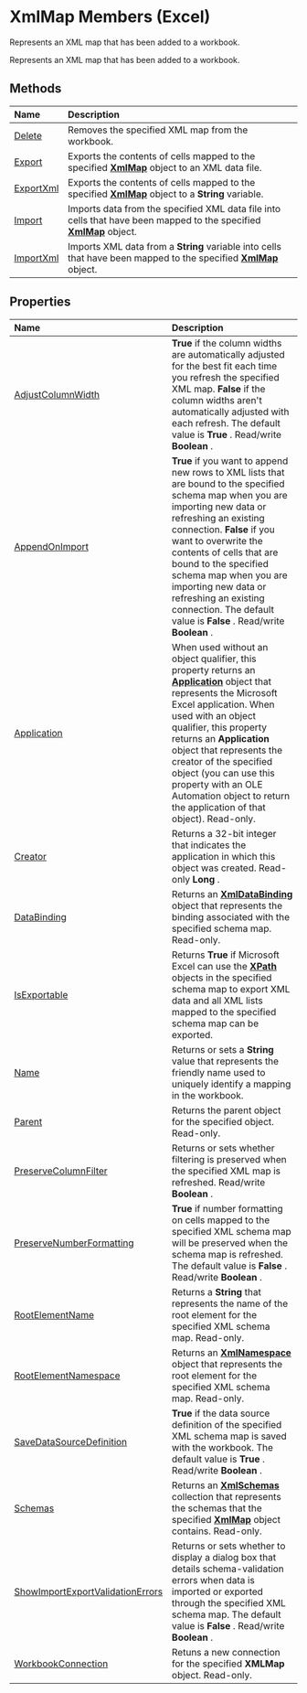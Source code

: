 
# XmlMap Members (Excel)
Represents an XML map that has been added to a workbook.

Represents an XML map that has been added to a workbook.


## Methods



|**Name**|**Description**|
|:-----|:-----|
|[Delete](8acde534-c465-029a-635a-38f63c5f4013.md)|Removes the specified XML map from the workbook.|
|[Export](174f902f-7244-866d-b16c-6a6bcf0ae58b.md)|Exports the contents of cells mapped to the specified  **[XmlMap](39b0823f-0068-d8df-e4e1-ca62b55d58f5.md)** object to an XML data file.|
|[ExportXml](ffb4e656-157e-e5f3-1ddd-314172ba5839.md)|Exports the contents of cells mapped to the specified  **[XmlMap](39b0823f-0068-d8df-e4e1-ca62b55d58f5.md)** object to a **String** variable.|
|[Import](60265bbd-4994-8fba-7072-ec5dada885d3.md)|Imports data from the specified XML data file into cells that have been mapped to the specified  **[XmlMap](39b0823f-0068-d8df-e4e1-ca62b55d58f5.md)** object.|
|[ImportXml](07db07d3-cd0f-08fe-3463-04ca72d084d1.md)|Imports XML data from a  **String** variable into cells that have been mapped to the specified **[XmlMap](39b0823f-0068-d8df-e4e1-ca62b55d58f5.md)** object.|

## Properties



|**Name**|**Description**|
|:-----|:-----|
|[AdjustColumnWidth](d302f23f-3ef4-ce22-916b-4772ea686cbc.md)| **True** if the column widths are automatically adjusted for the best fit each time you refresh the specified XML map. **False** if the column widths aren't automatically adjusted with each refresh. The default value is **True** . Read/write **Boolean** .|
|[AppendOnImport](b00eeaeb-1750-e5a9-85b5-7323ea766ead.md)| **True** if you want to append new rows to XML lists that are bound to the specified schema map when you are importing new data or refreshing an existing connection. **False** if you want to overwrite the contents of cells that are bound to the specified schema map when you are importing new data or refreshing an existing connection. The default value is **False** . Read/write **Boolean** .|
|[Application](b0601b57-e301-17b9-2574-34122fed4b8b.md)|When used without an object qualifier, this property returns an  **[Application](19b73597-5cf9-4f56-8227-b5211f657f6f.md)** object that represents the Microsoft Excel application. When used with an object qualifier, this property returns an **Application** object that represents the creator of the specified object (you can use this property with an OLE Automation object to return the application of that object). Read-only.|
|[Creator](a66d485c-8d92-edee-63dc-13c70d5faa53.md)|Returns a 32-bit integer that indicates the application in which this object was created. Read-only  **Long** .|
|[DataBinding](14f19ec1-dda8-0318-ea94-6c8c5fe0f1b6.md)|Returns an  **[XmlDataBinding](45839d7d-7e9b-8fe5-81f8-ee13534d3664.md)** object that represents the binding associated with the specified schema map. Read-only.|
|[IsExportable](4f26b59c-14da-3646-c051-88f4d173a861.md)|Returns  **True** if Microsoft Excel can use the **[XPath](e13f2b3e-cef2-4e3c-f942-5347cf722e2d.md)** objects in the specified schema map to export XML data and all XML lists mapped to the specified schema map can be exported.|
|[Name](615aa765-2ecf-273b-5620-5582d9e86817.md)|Returns or sets a  **String** value that represents the friendly name used to uniquely identify a mapping in the workbook.|
|[Parent](be698cdb-c6b8-8004-a12c-ea07ffa58735.md)|Returns the parent object for the specified object. Read-only.|
|[PreserveColumnFilter](7afb204c-7139-1d97-fa3f-0d563e12c891.md)|Returns or sets whether filtering is preserved when the specified XML map is refreshed. Read/write  **Boolean** .|
|[PreserveNumberFormatting](2eb38b1b-a2d0-ac24-2bfa-4bc24819d2af.md)| **True** if number formatting on cells mapped to the specified XML schema map will be preserved when the schema map is refreshed. The default value is **False** . Read/write **Boolean** .|
|[RootElementName](083ea64b-9fa8-3036-be0e-086873e870c6.md)| Returns a **String** that represents the name of the root element for the specified XML schema map. Read-only.|
|[RootElementNamespace](f81d0762-fa03-6f90-be99-713478a1ab42.md)|Returns an  **[XmlNamespace](4c39c739-b848-5fec-c354-9fa56daf1d5d.md)** object that represents the root element for the specified XML schema map. Read-only.|
|[SaveDataSourceDefinition](9a87b243-1d38-17b2-cbfa-ce5747a30674.md)| **True** if the data source definition of the specified XML schema map is saved with the workbook. The default value is **True** . Read/write **Boolean** .|
|[Schemas](9027625d-3eb2-216d-5b50-a4bb84c19a8a.md)| Returns an **[XmlSchemas](1e6a4371-7163-572d-b435-7dc9a2865338.md)** collection that represents the schemas that the specified **[XmlMap](39b0823f-0068-d8df-e4e1-ca62b55d58f5.md)** object contains. Read-only.|
|[ShowImportExportValidationErrors](0a0ece1c-f069-714d-79fa-a6ab564470fc.md)| Returns or sets whether to display a dialog box that details schema-validation errors when data is imported or exported through the specified XML schema map. The default value is **False** . Read/write **Boolean** .|
|[WorkbookConnection](14e3de43-f65d-bd27-f0c4-6be40fef589f.md)|Retuns a new connection for the specified  **XMLMap** object. Read-only.|
